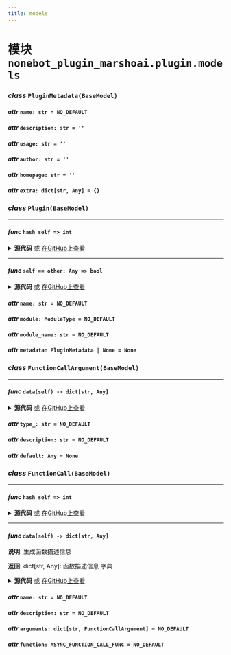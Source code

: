 ```yaml
---
title: models
---
```

# **模块** `nonebot_plugin_marshoai.plugin.models`

### ***class*** `PluginMetadata(BaseModel)`
#### ***attr*** `name: str = NO_DEFAULT`

#### ***attr*** `description: str = ''`

#### ***attr*** `usage: str = ''`

#### ***attr*** `author: str = ''`

#### ***attr*** `homepage: str = ''`

#### ***attr*** `extra: dict[str, Any] = {}`

### ***class*** `Plugin(BaseModel)`
---
#### ***func*** `hash self => int`


<details>
<summary> <b>源代码</b> 或 <a href='https://github.com/LiteyukiStudio/nonebot-plugin-marshoai/tree/main/nonebot_plugin_marshoai/plugin/models.py#L67' target='_blank'>在GitHub上查看</a></summary>

```python
def __hash__(self) -> int:
    return hash(self.name)
```
</details>

---
#### ***func*** `self == other: Any => bool`


<details>
<summary> <b>源代码</b> 或 <a href='https://github.com/LiteyukiStudio/nonebot-plugin-marshoai/tree/main/nonebot_plugin_marshoai/plugin/models.py#L70' target='_blank'>在GitHub上查看</a></summary>

```python
def __eq__(self, other: Any) -> bool:
    return self.name == other.name
```
</details>

#### ***attr*** `name: str = NO_DEFAULT`

#### ***attr*** `module: ModuleType = NO_DEFAULT`

#### ***attr*** `module_name: str = NO_DEFAULT`

#### ***attr*** `metadata: PluginMetadata | None = None`

### ***class*** `FunctionCallArgument(BaseModel)`
---
#### ***func*** `data(self) -> dict[str, Any]`


<details>
<summary> <b>源代码</b> 或 <a href='https://github.com/LiteyukiStudio/nonebot-plugin-marshoai/tree/main/nonebot_plugin_marshoai/plugin/models.py#L95' target='_blank'>在GitHub上查看</a></summary>

```python
def data(self) -> dict[str, Any]:
    return {'type': self.type_, 'description': self.description}
```
</details>

#### ***attr*** `type_: str = NO_DEFAULT`

#### ***attr*** `description: str = NO_DEFAULT`

#### ***attr*** `default: Any = None`

### ***class*** `FunctionCall(BaseModel)`
---
#### ***func*** `hash self => int`


<details>
<summary> <b>源代码</b> 或 <a href='https://github.com/LiteyukiStudio/nonebot-plugin-marshoai/tree/main/nonebot_plugin_marshoai/plugin/models.py#L123' target='_blank'>在GitHub上查看</a></summary>

```python
def __hash__(self) -> int:
    return hash(self.name)
```
</details>

---
#### ***func*** `data(self) -> dict[str, Any]`

**说明**: 生成函数描述信息


**返回**: dict[str, Any]: 函数描述信息 字典


<details>
<summary> <b>源代码</b> 或 <a href='https://github.com/LiteyukiStudio/nonebot-plugin-marshoai/tree/main/nonebot_plugin_marshoai/plugin/models.py#L126' target='_blank'>在GitHub上查看</a></summary>

```python
def data(self) -> dict[str, Any]:
    return {'type': 'function', 'function': {'name': self.name, 'description': self.description, 'parameters': {'type': 'object', 'properties': {k: v.data() for k, v in self.arguments.items()}}, 'required': [k for k, v in self.arguments.items() if v.default is None]}}
```
</details>

#### ***attr*** `name: str = NO_DEFAULT`

#### ***attr*** `description: str = NO_DEFAULT`

#### ***attr*** `arguments: dict[str, FunctionCallArgument] = NO_DEFAULT`

#### ***attr*** `function: ASYNC_FUNCTION_CALL_FUNC = NO_DEFAULT`

